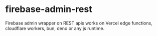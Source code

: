 # firebase-admin-rest
 Firebase admin wrapper on REST apis works on Vercel edge functions, cloudflare workers, bun, deno or any js runtime.
